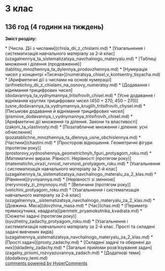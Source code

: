 <div id="hypercomments_widget" class="js-hypercomments-widget invisible"></div>

# 3 клас
136 год (4 години на тиждень)
---------------------
<p><b>Зміст розділу:</b></p>
* [Числа. Дії з числами](chisla_dii_z_chislami.md)
   * [Узагальнення і систематизація навчального матеріалу за  2-й клас](uzagalnennya_ta_sistematizatsya_navchalnogo_materyalu.md)
   * [Таблиці множення і ділення (продовження)](tablitsy_mnozhennya_ta_dylennya_prodovzhennya.md)
   * [Нумерація чисел у концентрі «Тисяча»](numeratsya_chisel_v_kontsentry_tisyacha.md)
   * [Арифметичні дії з числами на основі нумерації](arifmetichny_dii_z_chislami_na_osnovy_numeratsy.md)
   * [Додавання і віднімання трицифрових чисел](dodavannya_ta_vydnymannya_tritsifrovih_chisel.md)
       * [Усне додавання і віднімання круглих трицифрових чисел (450 + 270, 450 – 270)](usne_dodavannya_ta_vydnymannya_kruglih_tritsifrovih_chysel.md)
       * [Письмове додавання й віднімання трицифрових чисел](pismove_dodavannya_i_vydnymannya_tritsifrovih_chisel.md)
       * [Арифметичні дії множення та ділення. Закони та властивості](zakoni_ta_vlastivosty.md)
       * [Позатабличне множення і ділення: усні обчислення](pozatablichne_mnozhennya_ta_dlennya_usne_obchislennya.md)
   * [Частини](chastini.md)
* [Просторові відношення. Геометричні фігури (протягом року)](prostorovy_vydnoshennya_geometrichnyh_fguri_protyagom_roku.md)
* [Математичні вирази. Рівності. Нерівності (протягом року)](matematichn_virazi_rvnost_nervnost_protyagom_roku.md)
   * [Узагальнення і систематизація навчального матеріалу за 2-й клас](uzagalnennya_ta_sistematizatsya_navchalnogo_materalu_za_2_klas.md)
   * [Рівняння](ryvnyannya.md)
   * [Нерівності зі змінною](neryvnosty_zi_zmynnoyu.md)
* [Величини (протягом року)](velichini_protyagom_roku.md)
   * [Узагальнення і систематизація навчального матеріалу за 2-й клас](uzagalnennya__sistematizatsya_navchalnogo_materyalu_za_2_klas.md)
   * [Довжина. Маса](dovzhina_masa.md)
   * [Час](chas.md)
   * [Периметр прямокутника, квадрата](perimetr_pryamokutnika_kvadrata.md)
* [Сюжетні задачі (протягом року)](syuzhetny_zadachy_protyagom_roku.md)
   * [Узагальнення і систематизація навчального матеріалу за 2-й клас. Прості та складені задачі вивчених видів](uzagalnennya_sistematizatsya_navchalnogo_materyalu_za_2_klas.md)
   * [Прості задачі](prosty_zadachy.md)
   * [Складені задачі та обернені до них](skladeny_zadachy.md)
   * [Загальні прийоми розв’язування задач](zagalny_priiomi_rozvyazuvannya_zadach.md)
* [Додаткові теми](dodatkovy_temi.md)

<div class="js-hypercomments-container">
    <a href="http://hypercomments.com" class="hc-link" title="comments widget">comments powered by HyperComments</a>
</div>